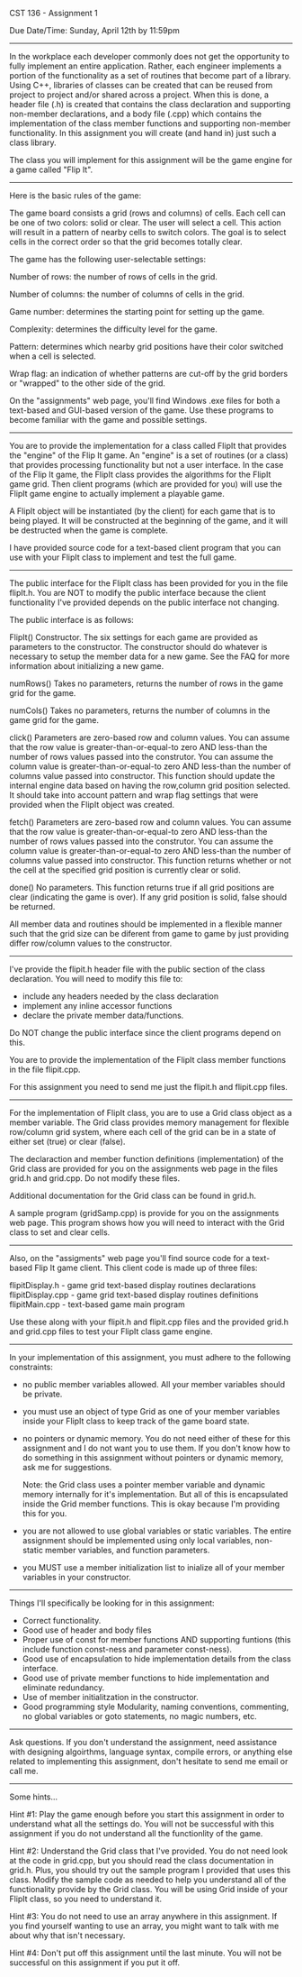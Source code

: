 

CST 136 - Assignment 1


Due Date/Time: Sunday, April 12th by 11:59pm

----------

In the workplace each developer commonly does not get the opportunity to fully
implement an entire application. Rather, each engineer implements a portion of
the functionality as a set of routines that become part of a library. Using C++,
libraries of classes can be created that can be reused from project to project
and/or shared across a project. When this is done, a header file (.h) is created
that contains the class declaration and supporting non-member declarations, and
a body file (.cpp) which contains the implementation of the class member
functions and supporting non-member functionality. In this assignment you will
create (and hand in) just such a class library.

The class you will implement for this assignment will be the game engine for
a game called "Flip It".

---

Here is the basic rules of the game:

The game board consists a grid (rows and columns) of cells. Each cell can be
one of two colors: solid or clear. The user will select a cell. This action will
result in a pattern of nearby cells to switch colors. The goal is to select
cells in the correct order so that the grid becomes totally clear.

The game has the following user-selectable settings:

  Number of rows: the number of rows of cells in the grid.

  Number of columns: the number of columns of cells in the grid.

  Game number: determines the starting point for setting up the game.

  Complexity: determines the difficulty level for the game.

  Pattern: determines which nearby grid positions have their color switched
  when a cell is selected.

  Wrap flag: an indication of whether patterns are cut-off by the grid
  borders or "wrapped" to the other side of the grid.

On the "assignments" web page, you'll find Windows .exe files for both a
text-based and GUI-based version of the game. Use these programs to become
familiar with the game and possible settings.

---

You are to provide the implementation for a class called FlipIt that provides
the "engine" of the Flip It game. An "engine" is a set of routines (or a class)
that provides processing functionality but not a user interface. In the
case of the Flip It game, the FlipIt class provides the algorithms for the
FlipIt game grid. Then client programs (which are provided for you) will use
the FlipIt game engine to actually implement a playable game.

A FlipIt object will be instantiated (by the client) for each game that is to
being played. It will be constructed at the beginning of the game, and it
will be destructed when the game is complete.

I have provided source code for a text-based client program that you can
use with your FlipIt class to implement and test the full game.

---

The public interface for the FlipIt class has been provided for you in the
file flipIt.h. You are NOT to modify the public interface because the client
functionality I've provided depends on the public interface not changing.

The public interface is as follows:

  FlipIt()  Constructor. The six settings for each game are provided as
            parameters to the constructor. The constructor should do
            whatever is necessary to setup the member data for a new
            game. See the FAQ for more information about initializing a
            new game.

  numRows() Takes no parameters, returns the number of rows in the
            game grid for the game.

  numCols() Takes no parameters, returns the number of columns in the
            game grid for the game.

  click()   Parameters are zero-based row and column values. You can assume
            that the row value is greater-than-or-equal-to zero AND
            less-than the number of rows values passed into the construtor.
            You can assume the column value is greater-than-or-equal-to zero
            AND less-than the number of columns value passed into constructor.
            This function should update the internal engine data based on
            having the row,column grid position selected. It should take into
            account pattern and wrap flag settings that were provided when
            the FlipIt object was created.

  fetch()   Parameters are zero-based row and column values. You can assume
            that the row value is greater-than-or-equal-to zero AND
            less-than the number of rows values passed into the construtor.
            You can assume the column value is greater-than-or-equal-to zero
            AND less-than the number of columns value passed into constructor.
            This function returns whether or not the cell at the specified
            grid position is currently clear or solid.

  done()    No parameters. This function returns true if all grid positions
            are clear (indicating the game is over). If any grid position
            is solid, false should be returned.


All member data and routines should be implemented in a flexible manner such
that the grid size can be diferent from game to game by just providing differ
row/column values to the constructor.

---

I've provide the flipit.h header file with the public section of the
class declaration. You will need to modify this file to:
  - include any headers needed by the class declaration
  - implement any inline accessor functions
  - declare the private member data/functions.

Do NOT change the public interface since the client programs depend on this.

You are to provide the implementation of the FlipIt class member functions
in the file flipit.cpp.

For this assignment you need to send me just the flipit.h and flipit.cpp
files.

---

For the implementation of FlipIt class, you are to use a Grid class
object as a member variable. The Grid class provides memory management for
flexible row/column grid system, where each cell of the grid can be
in a state of either set (true) or clear (false).

The declaraction and member function definitions (implementation) of
the Grid class are provided for you on the assignments web page in the
files grid.h and grid.cpp.  Do not modify these files.

Additional documentation for the Grid class can be found in grid.h.

A sample program (gridSamp.cpp) is provide for you on the assignments
web page. This program shows how you will need to interact with the
Grid class to set and clear cells.

---

Also, on the "assigments" web page you'll find source code for a text-based
Flip It game client. This client code is made up of three files:

  flipitDisplay.h    - game grid text-based display routines declarations
  flipitDisplay.cpp  - game grid text-based display routines definitions
  flipitMain.cpp     - text-based game main program

Use these along with your flipit.h and flipit.cpp files and the provided
grid.h and grid.cpp files to test your FlipIt class game engine.

---

In your implementation of this assignment, you must adhere to the
following constraints:

  - no public member variables allowed. All your member variables
    should be private.

  - you must use an object of type Grid as one of your member variables
    inside your FlipIt class to keep track of the game board state.

  - no pointers or dynamic memory. You do not need either of these
    for this assignment and I do not want you to use them. If you don't
    know how to do something in this assignment without pointers or
    dynamic memory, ask me for suggestions.

    Note: the Grid class uses a pointer member variable and dynamic
    memory internally for it's implementation. But all of this is
    encapsulated inside the Grid member functions. This is okay
    because I'm providing this for you.

  - you are not allowed to use global variables or static variables.
    The entire assignment should be implemented using only local
    variables, non-static member variables, and function parameters.

  - you MUST use a member initialization list to inialize all of
    your member variables in your constructor.

---

Things I'll specifically be looking for in this assignment:

 - Correct functionality.
 - Good use of header and body files
 - Proper use of const for member functions AND supporting funtions
   (this include function const-ness and parameter const-ness).
 - Good use of encapsulation to hide implementation details from the
   class interface.
 - Good use of private member functions to hide implementation and
   eliminate redundancy.
 - Use of member initialitzation in the constructor.
 - Good programming style
     Modularity, naming conventions, commenting, no global variables
     or goto statements, no magic numbers, etc.

---

Ask questions. If you don't understand the assignment, need assistance
with designing algoirthms, language syntax, compile errors, or anything
else related to implementing this assignment, don't hesitate to
send me email or call me.

---

Some hints...

Hint #1:  Play the game enough before you start this assignment in order
          to understand what all the settings do.  You will not be
          successful with this assignment if you do not understand all
          the functionlity of the game.

Hint #2:  Understand the Grid class that I've provided.  You do not need
          look at the code in grid.cpp, but you should read the class
          documentation in grid.h.  Plus, you should try out the sample
          program I provided that uses this class.  Modify the sample
          code as needed to help you understand all of the functionality
          provide by the Grid class.  You will be using Grid inside of
          your FlipIt class, so you need to understand it.

Hint #3:  You do not need to use an array anywhere in this
          assignment.  If you find yourself wanting to use an array,
          you might want to talk with me about why that isn't necessary.

Hint #4:  Don't put off this assignment until the last minute.  You will
          not be successful on this assignment if you put it off.